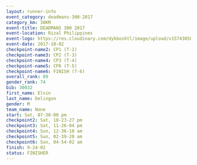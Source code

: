 ```yaml
---
layout: runner-info 
event_category: deadmans-300-2017 
category_km: 30KM 
event-title: DEADMANS 300 2017 
event-location: Rizal Philippines 
event-logo: https://res.cloudinary.com/dykbosktl/image/upload/v1574385898/Logo/2017-DM300-Logo_ljecaw.jpg 
event-date: 2017-10-02 
checkpoint-name2: CP1 (T-2) 
checkpoint-name3: CP2 (T-3) 
checkpoint-name4: CP3 (T-4) 
checkpoint-name5: CP6 (T-5) 
checkpoint-name6: FINISH (T-6) 
overall_rank: 89
gender_rank: 74
bib: 30032
first_name: Elvin
last_name: Delingon
gender: M
team_name: None
start: Sat, 07-30-00 pm
checkpoint2: Sat, 10-23-27 pm
checkpoint3: Sat, 11-26-04 pm
checkpoint4: Sun, 12-36-10 am
checkpoint5: Sun, 02-39-20 am
checkpoint6: Sun, 04-54-02 am
finish: 9-24-02
status: FINISHER
---
```

